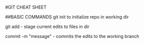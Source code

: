 #GIT CHEAT SHEET

##BASIC COMMANDS
git init to initialize repo in working dir

git add - stage current edits to files in dir

commit -m "message" - commits the edits to the working branch
